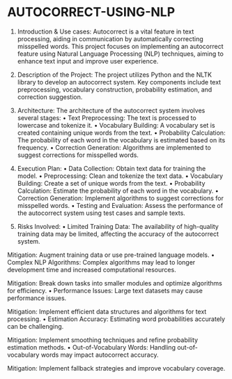 # AUTOCORRECT-USING-NLP
1. Introduction & Use cases:
Autocorrect is a vital feature in text processing, aiding in communication by automatically correcting misspelled words. This project focuses on implementing an autocorrect feature using Natural Language Processing (NLP) techniques, aiming to enhance text input and improve user experience.

2. Description of the Project:
The project utilizes Python and the NLTK library to develop an autocorrect system. Key components include text preprocessing, vocabulary construction, probability estimation, and correction suggestion.
3. Architecture:
The architecture of the autocorrect system involves several stages:
•	Text Preprocessing: The text is processed to lowercase and tokenize it.
•	Vocabulary Building: A vocabulary set is created containing unique words from the text.
•	Probability Calculation: The probability of each word in the vocabulary is estimated based on its frequency.
•	Correction Generation: Algorithms are implemented to suggest corrections for misspelled words.


4. Execution Plan:
•	Data Collection: Obtain text data for training the model.
•	Preprocessing: Clean and tokenize the text data.
•	Vocabulary Building: Create a set of unique words from the text.
•	Probability Calculation: Estimate the probability of each word in the vocabulary.
•	Correction Generation: Implement algorithms to suggest corrections for misspelled words.
•	Testing and Evaluation: Assess the performance of the autocorrect system using test cases and sample texts.


5. Risks Involved:
•	Limited Training Data: The availability of high-quality training data may be limited, affecting the accuracy of the autocorrect system. 

Mitigation: Augment training data or use pre-trained language models.
•	Complex NLP Algorithms: Complex algorithms may lead to longer development time and increased computational resources. 

Mitigation: Break down tasks into smaller modules and optimize algorithms for efficiency.
•	Performance Issues: Large text datasets may cause performance issues. 

Mitigation: Implement efficient data structures and algorithms for text processing.
•	Estimation Accuracy: Estimating word probabilities accurately can be challenging. 

Mitigation: Implement smoothing techniques and refine probability estimation methods.
•	Out-of-Vocabulary Words: Handling out-of-vocabulary words may impact autocorrect accuracy. 

Mitigation: Implement fallback strategies and improve vocabulary coverage.
